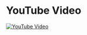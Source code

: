 # YouTube Video

[![YouTube Video](http://img.youtube.com/vi/YOUR_VIDEO_ID_HERE/0.jpg)](http://www.youtube.com/watch?v=YOUR_VIDEO_ID_HERE)

